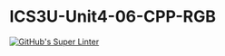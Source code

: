 # ICS3U-Unit4-06-CPP-RGB

[![GitHub's Super Linter](https://github.com/matthew-meech/ICS3U-Unit4-06-CPP-RGB/workflows/GitHub's%20Super%20Linter/badge.svg)](https://github.com/matthew-meech/ICS3U-Unit4-06-CPP-RGB/actions)
